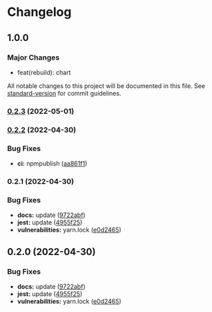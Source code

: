 # Changelog

## 1.0.0

### Major Changes

- feat(rebuild): chart

All notable changes to this project will be documented in this file. See [standard-version](https://github.com/conventional-changelog/standard-version) for commit guidelines.

### [0.2.3](https://github.com/eunchurn/react-windrose-chart/compare/v0.2.2...v0.2.3) (2022-05-01)

### [0.2.2](https://github.com/eunchurn/react-windrose-chart/compare/v0.2.1...v0.2.2) (2022-04-30)

### Bug Fixes

- **ci:** npmpublish ([aa861f1](https://github.com/eunchurn/react-windrose-chart/commit/aa861f1a28df4d73cd47c95359978d2c13da877d))

### 0.2.1 (2022-04-30)

### Bug Fixes

- **docs:** update ([9722abf](https://github.com/eunchurn/react-windrose-chart/commit/9722abf9cf1fe9093bcf21f8795f3f6a01f4b051))
- **jest:** update ([4955f25](https://github.com/eunchurn/react-windrose-chart/commit/4955f25ab0aac8e411351fc151174422b5ecbd14))
- **vulnerabilities:** yarn.lock ([e0d2465](https://github.com/eunchurn/react-windrose-chart/commit/e0d24650ad82ac9a404941ac725f2cc3b7876067))

## 0.2.0 (2022-04-30)

### Bug Fixes

- **docs:** update ([9722abf](https://github.com/eunchurn/react-windrose-chart/commit/9722abf9cf1fe9093bcf21f8795f3f6a01f4b051))
- **jest:** update ([4955f25](https://github.com/eunchurn/react-windrose-chart/commit/4955f25ab0aac8e411351fc151174422b5ecbd14))
- **vulnerabilities:** yarn.lock ([e0d2465](https://github.com/eunchurn/react-windrose-chart/commit/e0d24650ad82ac9a404941ac725f2cc3b7876067))
